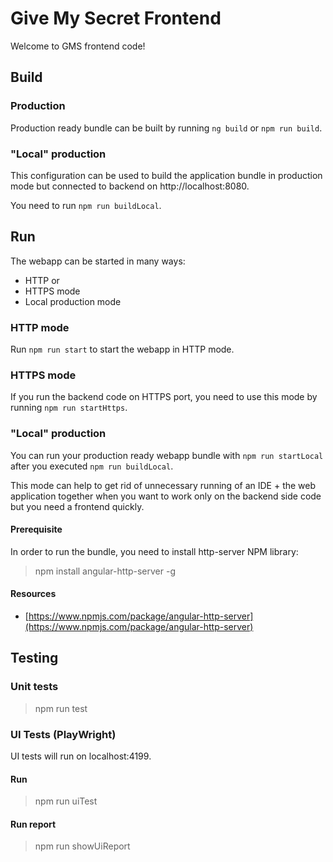 # Give My Secret Frontend

Welcome to GMS frontend code!

## Build
### Production
Production ready bundle can be built by running `ng build` or `npm run build`.

### "Local" production
This configuration can be used to build the application bundle in production mode but connected to backend on http://localhost:8080.

You need to run `npm run buildLocal`.

## Run
The webapp can be started in many ways:
- HTTP or
- HTTPS mode
- Local production mode

### HTTP mode
Run `npm run start` to start the webapp in HTTP mode.

### HTTPS mode
If you run the backend code on HTTPS port, you need to use this mode by running `npm run startHttps`.

### "Local" production
You can run your production ready webapp bundle with `npm run startLocal` after you executed `npm run buildLocal`.

This mode can help to get rid of unnecessary running of an IDE + the web application together when you want to work only on the backend side code but you need a frontend quickly.

#### Prerequisite
In order to run the bundle, you need to install http-server NPM library:
> npm install angular-http-server -g

#### Resources
- [https://www.npmjs.com/package/angular-http-server](https://www.npmjs.com/package/angular-http-server)

## Testing

### Unit tests

> npm run test

### UI Tests (PlayWright)

UI tests will run on localhost:4199.

#### Run
> npm run uiTest

#### Run report

> npm run showUiReport
